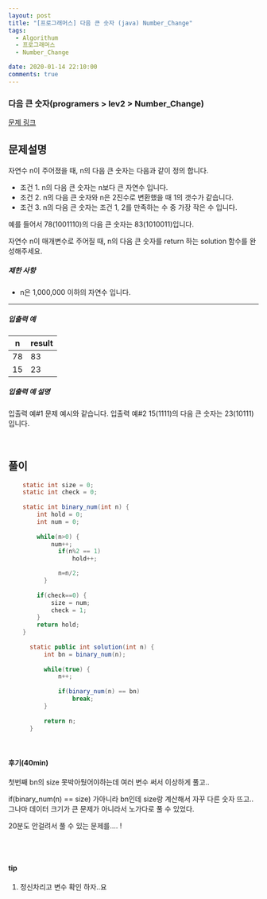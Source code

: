 ```yaml
---
layout: post
title: "[프로그래머스] 다음 큰 숫자 (java) Number_Change"
tags:
  - Algorithum
  - 프로그래머스
  - Number_Change

date: 2020-01-14 22:10:00
comments: true
---
```




###  다음 큰 숫자(programers > lev2 > Number_Change)

[문제 링크](https://programmers.co.kr/learn/courses/30/lessons/12911 )

## 문제설명

자연수 n이 주어졌을 때, n의 다음 큰 숫자는 다음과 같이 정의 합니다.

- 조건 1. n의 다음 큰 숫자는 n보다 큰 자연수 입니다.
- 조건 2. n의 다음 큰 숫자와 n은 2진수로 변환했을 때 1의 갯수가 같습니다.
- 조건 3. n의 다음 큰 숫자는 조건 1, 2를 만족하는 수 중 가장 작은 수 입니다.

예를 들어서 78(1001110)의 다음 큰 숫자는 83(1010011)입니다.

자연수 n이 매개변수로 주어질 때, n의 다음 큰 숫자를 return 하는 solution 함수를 완성해주세요.

##### 제한 사항

- n은 1,000,000 이하의 자연수 입니다.

------

##### 입출력 예

| n    | result |
| ---- | ------ |
| 78   | 83     |
| 15   | 23     |

##### 입출력 예 설명

입출력 예#1
문제 예시와 같습니다.
입출력 예#2
15(1111)의 다음 큰 숫자는 23(10111)입니다.

<br>

## 풀이

```java
	static int size = 0;
	static int check = 0;
	
	static int binary_num(int n) {
	    int hold = 0;
	    int num = 0;
	    
	    while(n>0) {
	    	num++;
	    	  if(n%2 == 1)
	    		  hold++;

	    	  n=n/2;
	      }
	    
	    if(check==0) {
	    	size = num;
	    	check = 1;
	    }
	    return hold; 
	}
	
	  static public int solution(int n) {	      
	      int bn = binary_num(n);
	      
		  while(true) {
			  n++;
			  
			  if(binary_num(n) == bn)
				  break;
		  }
	      
	      return n;
	  }
```

<br>

#### 후기(40min)

첫번째 bn의 size 못박아뒀어야하는데 여러 변수 써서 이상하게 풀고..<br>

if(binary_num(n) == size) 가아니라 bn인데 size랑 계산해서 자꾸 다른 숫자 뜨고..  그나마 데이터 크기가 큰 문제가 아니라서 노가다로 풀 수 있었다.<br>

20분도 안걸려서 풀 수 있는 문제를.... !

<br>

<br>

#### tip

1. 정신차리고 변수 확인 하자..요

<br>